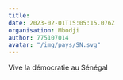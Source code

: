 ```yaml
---
title: 
date: 2023-02-01T15:05:15.076Z
organisation: Mbodji 
author: 775107014
avatar: "/img/pays/SN.svg"
---
```


Vive la démocratie au Sénégal 